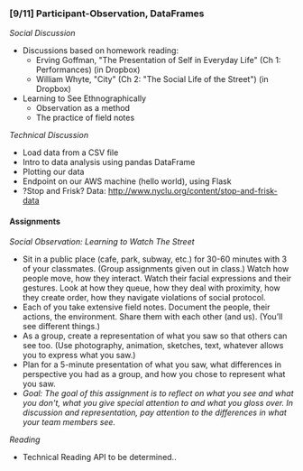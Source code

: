 ### [9/11] Participant-Observation, DataFrames

_Social Discussion_
- Discussions based on homework reading:
    - Erving Goffman, "The Presentation of Self in Everyday Life" (Ch 1: Performances) (in Dropbox)
    - William Whyte, "City" (Ch 2: "The Social Life of the Street") (in Dropbox)
- Learning to See Ethnographically
    - Observation as a method
    - The practice of field notes

_Technical Discussion_
- Load data from a CSV file
- Intro to data analysis using pandas DataFrame
- Plotting our data
- Endpoint on our AWS machine (hello world), using Flask
- ?Stop and Frisk? Data: http://www.nyclu.org/content/stop-and-frisk-data

#### Assignments

_Social Observation: Learning to Watch The Street_
- Sit in a public place (cafe, park, subway, etc.) for 30-60 minutes with 3 of your classmates. (Group assignments given out in class.)  Watch how people move, how they interact.  Watch their facial expressions and their gestures. Look at how they queue, how they deal with proximity, how they create order, how they navigate violations of social protocol.
- Each of you take extensive field notes. Document the people, their actions, the environment.  Share them with each other (and us).  (You’ll see different things.)
- As a group, create a representation of what you saw so that others can see too. (Use photography, animation, sketches, text, whatever allows you to express what you saw.) 
- Plan for a 5-minute presentation of what you saw, what differences in perspective you had as a group, and how you chose to represent what you saw.  
- _Goal: The goal of this assignment is to reflect on what you see and what you don't, what you give special attention to and what you gloss over. In discussion and representation, pay attention to the differences in what your team members see._


_Reading_
- Technical Reading API to be determined.. 

